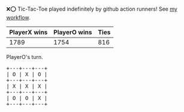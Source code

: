 :x::o: Tic-Tac-Toe played indefinitely by github action runners! See [my workflow](.github/workflows/play.yaml).

|PlayerX wins|PlayerO wins|Ties|
|-|-|-|
|1789|1754|816|

PlayerO's turn.

<pre>
+---+---+---+
| O | X | O |
+---+---+---+
| X | X | X |
+---+---+---+
| O | O | X |
+---+---+---+
</pre>